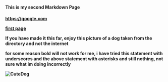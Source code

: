 <h4> This is my second Markdown Page <h4>

<https://google.com>

[first page](README.md)


**If you have made it this far, enjoy this picture of a dog taken from the directory and not the internet**

__for some reason bold will not work for me, i have tried this statement with underscores and the above statement with asterisks and still nothing, not sure what im doing incorrectly__

![CuteDog](https://raw.githubusercontent.com/Gagesmith2299/Markdown/feature/Markdown/Dog.jpg)
